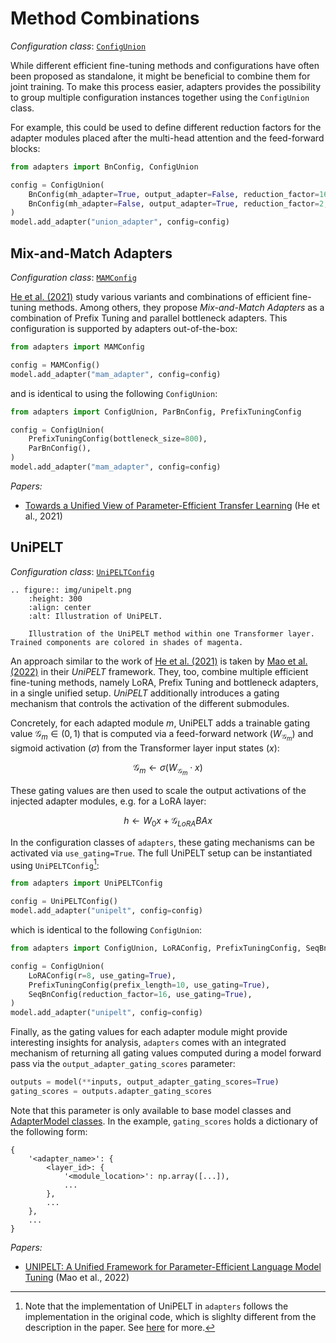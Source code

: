 # Method Combinations

_Configuration class_: [`ConfigUnion`](adapters.ConfigUnion)

While different efficient fine-tuning methods and configurations have often been proposed as standalone, it might be beneficial to combine them for joint training.
To make this process easier, adapters provides the possibility to group multiple configuration instances together using the `ConfigUnion` class.

For example, this could be used to define different reduction factors for the adapter modules placed after the multi-head attention and the feed-forward blocks:

```python
from adapters import BnConfig, ConfigUnion

config = ConfigUnion(
    BnConfig(mh_adapter=True, output_adapter=False, reduction_factor=16, non_linearity="relu"),
    BnConfig(mh_adapter=False, output_adapter=True, reduction_factor=2, non_linearity="relu"),
)
model.add_adapter("union_adapter", config=config)
```

## Mix-and-Match Adapters

_Configuration class_: [`MAMConfig`](adapters.MAMConfig)

[He et al. (2021)](https://arxiv.org/pdf/2110.04366.pdf) study various variants and combinations of efficient fine-tuning methods.
Among others, they propose _Mix-and-Match Adapters_ as a combination of Prefix Tuning and parallel bottleneck adapters.
This configuration is supported by adapters out-of-the-box:

```python
from adapters import MAMConfig

config = MAMConfig()
model.add_adapter("mam_adapter", config=config)
```

and is identical to using the following `ConfigUnion`:

```python
from adapters import ConfigUnion, ParBnConfig, PrefixTuningConfig

config = ConfigUnion(
    PrefixTuningConfig(bottleneck_size=800),
    ParBnConfig(),
)
model.add_adapter("mam_adapter", config=config)
```

_Papers:_
- [Towards a Unified View of Parameter-Efficient Transfer Learning](https://arxiv.org/pdf/2110.04366.pdf) (He et al., 2021)

## UniPELT

_Configuration class_: [`UniPELTConfig`](adapters.UniPELTConfig)

```{eval-rst}
.. figure:: img/unipelt.png
    :height: 300
    :align: center
    :alt: Illustration of UniPELT.

    Illustration of the UniPELT method within one Transformer layer. Trained components are colored in shades of magenta.
```

An approach similar to the work of [He et al. (2021)](https://arxiv.org/pdf/2110.04366.pdf) is taken by [Mao et al. (2022)](https://arxiv.org/pdf/2110.07577.pdf) in their _UniPELT_ framework.
They, too, combine multiple efficient fine-tuning methods, namely LoRA, Prefix Tuning and bottleneck adapters, in a single unified setup.
_UniPELT_ additionally introduces a gating mechanism that controls the activation of the different submodules.

Concretely, for each adapted module $m$, UniPELT adds a trainable gating value $\mathcal{G}_m \in (0, 1)$ that is computed via a feed-forward network ($W_{\mathcal{G}_m}$) and sigmoid activation ($\sigma$) from the Transformer layer input states ($x$):

$$\mathcal{G}_m \leftarrow \sigma(W_{\mathcal{G}_m} \cdot x)$$

These gating values are then used to scale the output activations of the injected adapter modules, e.g. for a LoRA layer:

$$
h \leftarrow W_0 x + \mathcal{G}_{LoRA} B A x
$$

In the configuration classes of `adapters`, these gating mechanisms can be activated via `use_gating=True`.
The full UniPELT setup can be instantiated using `UniPELTConfig`[^unipelt]:

[^unipelt]: Note that the implementation of UniPELT in `adapters` follows the implementation in the original code, which is slighlty different from the description in the paper. See [here](https://github.com/morningmoni/UniPELT/issues/1) for more.

```python
from adapters import UniPELTConfig

config = UniPELTConfig()
model.add_adapter("unipelt", config=config)
```

which is identical to the following `ConfigUnion`:

```python
from adapters import ConfigUnion, LoRAConfig, PrefixTuningConfig, SeqBnConfig

config = ConfigUnion(
    LoRAConfig(r=8, use_gating=True),
    PrefixTuningConfig(prefix_length=10, use_gating=True),
    SeqBnConfig(reduction_factor=16, use_gating=True),
)
model.add_adapter("unipelt", config=config)
```

Finally, as the gating values for each adapter module might provide interesting insights for analysis, `adapters` comes with an integrated mechanism of returning all gating values computed during a model forward pass via the `output_adapter_gating_scores` parameter:

```python
outputs = model(**inputs, output_adapter_gating_scores=True)
gating_scores = outputs.adapter_gating_scores
```
Note that this parameter is only available to base model classes and [AdapterModel classes](prediction_heads.md#adaptermodel-classes).
In the example, `gating_scores` holds a dictionary of the following form:
```
{
    '<adapter_name>': {
        <layer_id>: {
            '<module_location>': np.array([...]),
            ...
        },
        ...
    },
    ...
}
```

_Papers:_
- [UNIPELT: A Unified Framework for Parameter-Efficient Language Model Tuning](https://arxiv.org/pdf/2110.07577.pdf) (Mao et al., 2022)
